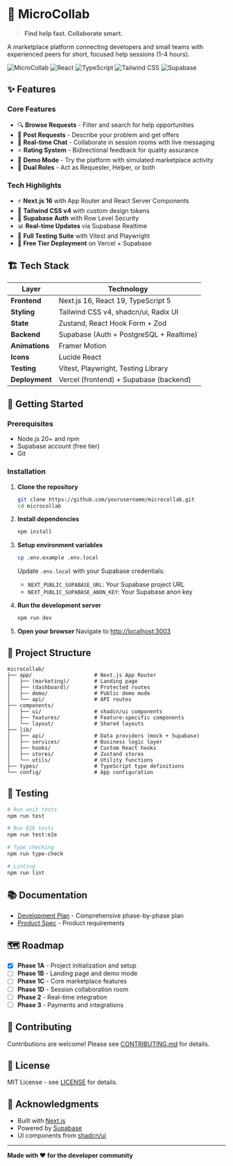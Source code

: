 # 🧩 MicroCollab

> **Find help fast. Collaborate smart.**

A marketplace platform connecting developers and small teams with experienced peers for short, focused help sessions (1-4 hours).

![MicroCollab](https://img.shields.io/badge/Next.js-16.0-black?style=for-the-badge&logo=next.js)
![React](https://img.shields.io/badge/React-19.2-blue?style=for-the-badge&logo=react)
![TypeScript](https://img.shields.io/badge/TypeScript-5-blue?style=for-the-badge&logo=typescript)
![Tailwind CSS](https://img.shields.io/badge/Tailwind-4-38B2AC?style=for-the-badge&logo=tailwind-css)
![Supabase](https://img.shields.io/badge/Supabase-Latest-3ECF8E?style=for-the-badge&logo=supabase)

## ✨ Features

### Core Features
- 🔍 **Browse Requests** - Filter and search for help opportunities
- 📝 **Post Requests** - Describe your problem and get offers
- 💬 **Real-time Chat** - Collaborate in session rooms with live messaging
- ⭐ **Rating System** - Bidirectional feedback for quality assurance
- 🎯 **Demo Mode** - Try the platform with simulated marketplace activity
- 👥 **Dual Roles** - Act as Requester, Helper, or both

### Tech Highlights
- ⚡ **Next.js 16** with App Router and React Server Components
- 🎨 **Tailwind CSS v4** with custom design tokens
- 🔐 **Supabase Auth** with Row Level Security
- 📊 **Real-time Updates** via Supabase Realtime
- 🧪 **Full Testing Suite** with Vitest and Playwright
- 🚀 **Free Tier Deployment** on Vercel + Supabase

## 🏗️ Tech Stack

| Layer | Technology |
|-------|------------|
| **Frontend** | Next.js 16, React 19, TypeScript 5 |
| **Styling** | Tailwind CSS v4, shadcn/ui, Radix UI |
| **State** | Zustand, React Hook Form + Zod |
| **Backend** | Supabase (Auth + PostgreSQL + Realtime) |
| **Animations** | Framer Motion |
| **Icons** | Lucide React |
| **Testing** | Vitest, Playwright, Testing Library |
| **Deployment** | Vercel (frontend) + Supabase (backend) |

## 🚀 Getting Started

### Prerequisites
- Node.js 20+ and npm
- Supabase account (free tier)
- Git

### Installation

1. **Clone the repository**
   ```bash
   git clone https://github.com/yourusername/microcollab.git
   cd microcollab
   ```

2. **Install dependencies**
   ```bash
   npm install
   ```

3. **Setup environment variables**
   ```bash
   cp .env.example .env.local
   ```

   Update `.env.local` with your Supabase credentials:
   - `NEXT_PUBLIC_SUPABASE_URL`: Your Supabase project URL
   - `NEXT_PUBLIC_SUPABASE_ANON_KEY`: Your Supabase anon key

4. **Run the development server**
   ```bash
   npm run dev
   ```

5. **Open your browser**
   Navigate to [http://localhost:3003](http://localhost:3003)

## 📁 Project Structure

```
microcollab/
├── app/                    # Next.js App Router
│   ├── (marketing)/        # Landing page
│   ├── (dashboard)/        # Protected routes
│   ├── demo/               # Public demo mode
│   └── api/                # API routes
├── components/
│   ├── ui/                 # shadcn/ui components
│   ├── features/           # Feature-specific components
│   └── layout/             # Shared layouts
├── lib/
│   ├── api/                # Data providers (mock + Supabase)
│   ├── services/           # Business logic layer
│   ├── hooks/              # Custom React hooks
│   ├── stores/             # Zustand stores
│   └── utils/              # Utility functions
├── types/                  # TypeScript type definitions
└── config/                 # App configuration
```

## 🧪 Testing

```bash
# Run unit tests
npm run test

# Run E2E tests
npm run test:e2e

# Type checking
npm run type-check

# Linting
npm run lint
```

## 📚 Documentation

- [Development Plan](./MicroCollabPlan.md) - Comprehensive phase-by-phase plan
- [Product Spec](./microcollab_product_spec_v_1.md) - Product requirements

## 🗺️ Roadmap

- [x] **Phase 1A** - Project initialization and setup
- [ ] **Phase 1B** - Landing page and demo mode
- [ ] **Phase 1C** - Core marketplace features
- [ ] **Phase 1D** - Session collaboration room
- [ ] **Phase 2** - Real-time integration
- [ ] **Phase 3** - Payments and integrations

## 🤝 Contributing

Contributions are welcome! Please see [CONTRIBUTING.md](./CONTRIBUTING.md) for details.

## 📄 License

MIT License - see [LICENSE](./LICENSE) for details.

## 🙏 Acknowledgments

- Built with [Next.js](https://nextjs.org/)
- Powered by [Supabase](https://supabase.com/)
- UI components from [shadcn/ui](https://ui.shadcn.com/)

---

**Made with ❤️ for the developer community**
